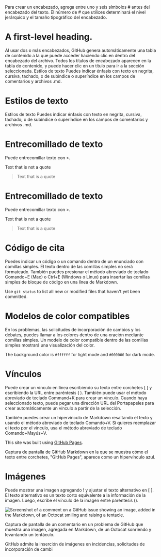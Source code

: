 Para crear un encabezado, agrega entre uno y seis símbolos # antes del encabezado del texto. El número de # que utilices determinará el nivel jerárquico y el tamaño tipográfico del encabezado.
# A first-level heading.

Al usar dos o más encabezados, GitHub genera automáticamente una tabla de contenido a la que puede acceder haciendo clic en  dentro del encabezado del archivo. Todos los títulos de encabezado aparecen en la tabla de contenido, y puede hacer clic en un título para ir a la sección seleccionada.
Estilos de texto
Puedes indicar énfasis con texto en negrita, cursiva, tachado, o de subíndice o superíndice en los campos de comentarios y archivos .md.

#  Estilos de texto

 Estilos de texto
Puedes indicar énfasis con texto en negrita, cursiva, tachado, o de subíndice o superíndice en los campos de comentarios y archivos .md.
# Entrecomillado de texto

Puede entrecomillar texto con >.

Text that is not a quote

> Text that is a quote

# Entrecomillado de texto
Puede entrecomillar texto con >.

Text that is not a quote

> Text that is a quote

# Código de cita
Puedes indicar un código o un comando dentro de un enunciado con comillas simples. El texto dentro de las comillas simples no será formateado. También puedes presionar el método abreviado de teclado Comando+E (Mac) o Ctrl+E (Windows o Linux) para insertar las comillas simples de bloque de código en una línea de Markdown.

Use `git status` to list all new or modified files that haven't yet been committed.

# Modelos de color compatibles

En los problemas, las solicitudes de incorporación de cambios y los debates, puedes llamar a los colores dentro de una oración mediante comillas simples. Un modelo de color compatible dentro de las comillas simples mostrará una visualización del color.

The background color is `#ffffff` for light mode and `#000000` for dark mode.

# Vínculos

Puede crear un vínculo en línea escribiendo su texto entre corchetes [ ] y escribiendo la URL entre paréntesis ( ). También puede usar el método abreviado de teclado Command+K para crear un vínculo. Cuando haya seleccionado texto, puede pegar una dirección URL del Portapapeles para crear automáticamente un vínculo a partir de la selección.

También puedes crear un hipervínculo de Markdown resaltando el texto y usando el método abreviado de teclado Comando+V. Si quieres reemplazar el texto por el vínculo, usa el método abreviado de teclado Comando+Mayús+V.

This site was built using [GitHub Pages](https://pages.github.com/).

Captura de pantalla de GitHub Markdown en la que se muestra cómo el texto entre corchetes, "GitHub Pages", aparece como un hipervínculo azul.

# Imágenes

Puede mostrar una imagen agregando ! y ajustar el texto alternativo en [ ]. El texto alternativo es un texto corto equivalente a la información de la imagen. Luego, escribe el vínculo de la imagen entre paréntesis ().

![Screenshot of a comment on a GitHub issue showing an image, added in the Markdown, of an Octocat smiling and raising a tentacle.](https://myoctocat.com/assets/images/base-octocat.svg)

Captura de pantalla de un comentario en un problema de GitHub que muestra una imagen, agregada en Markdown, de un Octocat sonriendo y levantando un tentáculo.

GitHub admite la inserción de imágenes en incidencias, solicitudes de incorporación de cambi





